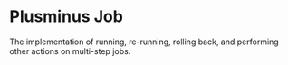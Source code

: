 # Plusminus Job
The implementation of running, re-running, rolling back, and performing other actions on multi-step jobs.
